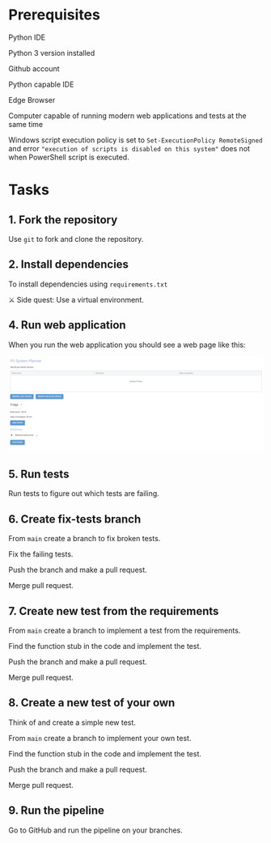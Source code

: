 # Prerequisites
Python IDE

Python 3 version installed

Github account

Python capable IDE

Edge Browser

Computer capable of running modern web applications and tests at the same time

Windows script execution policy is set to `Set-ExecutionPolicy RemoteSigned` and error `"execution of scripts is disabled on this system"` does not when PowerShell script is executed.

# Tasks

## 1. Fork the repository

Use `git` to fork and clone the repository.

## 2. Install dependencies

To install dependencies using `requirements.txt`

⚔️ Side quest: Use a virtual environment.

## 4. Run web application
When you run the web application you should see a web page like this:

![web app](readme_assets/image.png)

## 5. Run tests
Run tests to figure out which tests are failing.

## 6. Create fix-tests branch
From `main` create a branch to fix broken tests.

Fix the failing tests.

Push the branch and make a pull request.

Merge pull request.

## 7. Create new test from the requirements
From `main` create a branch to implement a test from the requirements.

Find the function stub in the code and implement the test.

Push the branch and make a pull request.

Merge pull request. 

## 8. Create a new test of your own
Think of and create a simple new test.

From `main` create a branch to implement your own test.

Find the function stub in the code and implement the test.

Push the branch and make a pull request.

Merge pull request.

## 9. Run the pipeline
Go to GitHub and run the pipeline on your branches.
